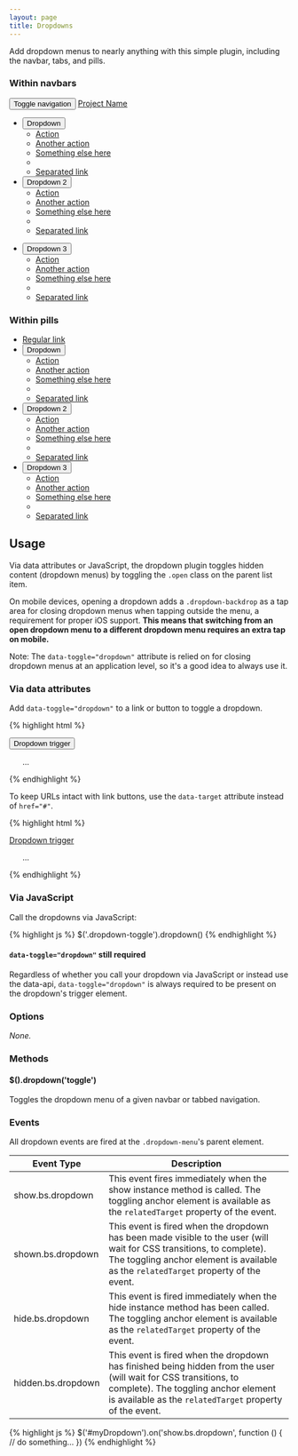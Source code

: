 ```yaml
---
layout: page
title: Dropdowns
---
```


Add dropdown menus to nearly anything with this simple plugin, including the navbar, tabs, and pills.

### Within navbars

<div class="bs-example">
  <nav id="navbar-example" class="navbar navbar-default navbar-static" role="navigation">
    <div class="container-fluid">
      <div class="navbar-header">
        <button class="navbar-toggle collapsed" type="button" data-toggle="collapse" data-target=".bs-example-js-navbar-collapse">
          <span class="sr-only">Toggle navigation</span>
          <span class="icon-bar"></span>
          <span class="icon-bar"></span>
          <span class="icon-bar"></span>
        </button>
        <a class="navbar-brand" href="#">Project Name</a>
      </div>
      <div class="collapse navbar-collapse bs-example-js-navbar-collapse">
        <ul class="nav navbar-nav">
          <li class="dropdown">
            <button id="drop1" type="button" class="dropdown-toggle" data-toggle="dropdown">
              Dropdown
            </button>
            <ul class="dropdown-menu" role="menu" aria-labelledby="drop1">
              <li role="presentation"><a role="menuitem" tabindex="-1" href="https://twitter.com/fat">Action</a></li>
              <li role="presentation"><a role="menuitem" tabindex="-1" href="https://twitter.com/fat">Another action</a></li>
              <li role="presentation"><a role="menuitem" tabindex="-1" href="https://twitter.com/fat">Something else here</a></li>
              <li role="presentation" class="divider"></li>
              <li role="presentation"><a role="menuitem" tabindex="-1" href="https://twitter.com/fat">Separated link</a></li>
            </ul>
          </li>
          <li class="dropdown">
            <button id="drop2" type="button" class="dropdown-toggle" data-toggle="dropdown">
              Dropdown 2
            </button>
            <ul class="dropdown-menu" role="menu" aria-labelledby="drop2">
              <li role="presentation"><a role="menuitem" tabindex="-1" href="https://twitter.com/fat">Action</a></li>
              <li role="presentation"><a role="menuitem" tabindex="-1" href="https://twitter.com/fat">Another action</a></li>
              <li role="presentation"><a role="menuitem" tabindex="-1" href="https://twitter.com/fat">Something else here</a></li>
              <li role="presentation" class="divider"></li>
              <li role="presentation"><a role="menuitem" tabindex="-1" href="https://twitter.com/fat">Separated link</a></li>
            </ul>
          </li>
        </ul>
        <ul class="nav navbar-nav navbar-right">
          <li id="fat-menu" class="dropdown">
            <button id="drop3" type="button" class="dropdown-toggle" data-toggle="dropdown">
              Dropdown 3
            </button>
            <ul class="dropdown-menu" role="menu" aria-labelledby="drop3">
              <li role="presentation"><a role="menuitem" tabindex="-1" href="https://twitter.com/fat">Action</a></li>
              <li role="presentation"><a role="menuitem" tabindex="-1" href="https://twitter.com/fat">Another action</a></li>
              <li role="presentation"><a role="menuitem" tabindex="-1" href="https://twitter.com/fat">Something else here</a></li>
              <li role="presentation" class="divider"></li>
              <li role="presentation"><a role="menuitem" tabindex="-1" href="https://twitter.com/fat">Separated link</a></li>
            </ul>
          </li>
        </ul>
      </div><!-- /.nav-collapse -->
    </div><!-- /.container-fluid -->
  </nav> <!-- /navbar-example -->
</div> <!-- /example -->

### Within pills

<div class="bs-example">
  <ul class="nav nav-pills" role="tablist">
    <li role="presentation" class="active"><a href="#">Regular link</a></li>
    <li role="presentation" class="dropdown">
      <button id="drop4" type="button" data-toggle="dropdown">
        Dropdown
      </button>
      <ul id="menu1" class="dropdown-menu" role="menu" aria-labelledby="drop4">
        <li role="presentation"><a role="menuitem" tabindex="-1" href="https://twitter.com/fat">Action</a></li>
        <li role="presentation"><a role="menuitem" tabindex="-1" href="https://twitter.com/fat">Another action</a></li>
        <li role="presentation"><a role="menuitem" tabindex="-1" href="https://twitter.com/fat">Something else here</a></li>
        <li role="presentation" class="divider"></li>
        <li role="presentation"><a role="menuitem" tabindex="-1" href="https://twitter.com/fat">Separated link</a></li>
      </ul>
    </li>
    <li role="presentation" class="dropdown">
      <button id="drop5" type="button" data-toggle="dropdown">
        Dropdown 2
      </button>
      <ul id="menu2" class="dropdown-menu" role="menu" aria-labelledby="drop5">
        <li role="presentation"><a role="menuitem" tabindex="-1" href="https://twitter.com/fat">Action</a></li>
        <li role="presentation"><a role="menuitem" tabindex="-1" href="https://twitter.com/fat">Another action</a></li>
        <li role="presentation"><a role="menuitem" tabindex="-1" href="https://twitter.com/fat">Something else here</a></li>
        <li role="presentation" class="divider"></li>
        <li role="presentation"><a role="menuitem" tabindex="-1" href="https://twitter.com/fat">Separated link</a></li>
      </ul>
    </li>
    <li role="presentation" class="dropdown">
      <button id="drop6" type="button" data-toggle="dropdown">
        Dropdown 3
      </button>
      <ul id="menu3" class="dropdown-menu" role="menu" aria-labelledby="drop6">
        <li role="presentation"><a role="menuitem" tabindex="-1" href="https://twitter.com/fat">Action</a></li>
        <li role="presentation"><a role="menuitem" tabindex="-1" href="https://twitter.com/fat">Another action</a></li>
        <li role="presentation"><a role="menuitem" tabindex="-1" href="https://twitter.com/fat">Something else here</a></li>
        <li role="presentation" class="divider"></li>
        <li role="presentation"><a role="menuitem" tabindex="-1" href="https://twitter.com/fat">Separated link</a></li>
      </ul>
    </li>
  </ul>
</div>

## Usage

Via data attributes or JavaScript, the dropdown plugin toggles hidden content (dropdown menus) by toggling the `.open` class on the parent list item.

On mobile devices, opening a dropdown adds a `.dropdown-backdrop` as a tap area for closing dropdown menus when tapping outside the menu, a requirement for proper iOS support. **This means that switching from an open dropdown menu to a different dropdown menu requires an extra tap on mobile.**

Note: The `data-toggle="dropdown"` attribute is relied on for closing dropdown menus at an application level, so it's a good idea to always use it.

### Via data attributes

Add `data-toggle="dropdown"` to a link or button to toggle a dropdown.

{% highlight html %}
<div class="dropdown">
  <button id="dLabel" type="button" data-toggle="dropdown">
    Dropdown trigger
    <span class="caret"></span>
  </button>
  <ul class="dropdown-menu" role="menu" aria-labelledby="dLabel">
    ...
  </ul>
</div>
{% endhighlight %}

To keep URLs intact with link buttons, use the `data-target` attribute instead of `href="#"`.

{% highlight html %}
<div class="dropdown">
  <a id="dLabel" data-target="#" href="http://example.com" data-toggle="dropdown">
    Dropdown trigger
    <span class="caret"></span>
  </a>

  <ul class="dropdown-menu" role="menu" aria-labelledby="dLabel">
    ...
  </ul>
</div>
{% endhighlight %}

### Via JavaScript

Call the dropdowns via JavaScript:

{% highlight js %}
$('.dropdown-toggle').dropdown()
{% endhighlight %}

<div class="bs-callout bs-callout-info">
  <h4><code>data-toggle="dropdown"</code> still required</h4>
  <p>Regardless of whether you call your dropdown via JavaScript or instead use the data-api, <code>data-toggle="dropdown"</code> is always required to be present on the dropdown's trigger element.</p>
</div>

### Options

*None.*

### Methods

#### $().dropdown('toggle')

Toggles the dropdown menu of a given navbar or tabbed navigation.

### Events

All dropdown events are fired at the `.dropdown-menu`'s parent element.

<div class="table-responsive">
  <table class="table table-bordered table-striped">
    <thead>
      <tr>
        <th style="width: 150px;">Event Type</th>
        <th>Description</th>
      </tr>
    </thead>
    <tbody>
      <tr>
        <td>show.bs.dropdown</td>
        <td>This event fires immediately when the show instance method is called. The toggling anchor element is available as the <code>relatedTarget</code> property of the event.</td>
      </tr>
      <tr>
        <td>shown.bs.dropdown</td>
        <td>This event is fired when the dropdown has been made visible to the user (will wait for CSS transitions, to complete).  The toggling anchor element is available as the <code>relatedTarget</code> property of the event.</td>
      </tr>
      <tr>
        <td>hide.bs.dropdown</td>
        <td>This event is fired immediately when the hide instance method has been called. The toggling anchor element is available as the <code>relatedTarget</code> property of the event.</td>
      </tr>
      <tr>
        <td>hidden.bs.dropdown</td>
        <td>This event is fired when the dropdown has finished being hidden from the user (will wait for CSS transitions, to complete). The toggling anchor element is available as the <code>relatedTarget</code> property of the event.</td>
      </tr>
    </tbody>
  </table>
</div>

{% highlight js %}
$('#myDropdown').on('show.bs.dropdown', function () {
  // do something…
})
{% endhighlight %}
